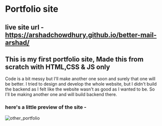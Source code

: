 # Portfolio site
## live site url - https://arshadchowdhury.github.io/better-mail-arshad/
## This is my first portfolio site, Made this from scratch with HTML,CSS & JS only
Code is a bit messy but I'll make another one soon and surely that one will be better.
I tried to design and develop the whole website, but I didn't build the backend as I felt like the website wasn't as good as I wanted to be.
So I'll be making another one and will build backend there.

### here's a little preview of the site - 


![other_portfolio](https://user-images.githubusercontent.com/86738490/154108058-398a8398-19d7-4793-8234-d96edd7d5479.png)
